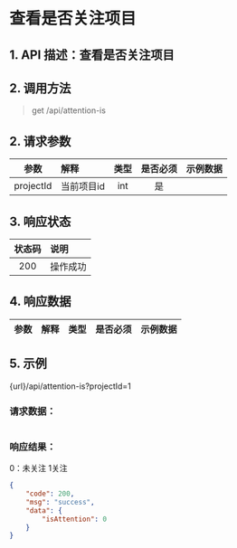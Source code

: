 # 查看是否关注项目

## 1. API 描述：查看是否关注项目


## 2. 调用方法

> get /api/attention-is

## 2. 请求参数

参数 | 解释 | 类型 | 是否必须 | 示例数据
:---:|:---|:---:|:---:|:---
projectId | 当前项目id | int | 是 | 


## 3. 响应状态

状态码 | 说明
:---:|:---
200 | 操作成功


## 4. 响应数据

参数 | 解释 | 类型 | 是否必须 | 示例数据
:---:|:---|:---:|:---:|:---



## 5. 示例
{url}/api/attention-is?projectId=1

### 请求数据：

```json

```


### 响应结果：
0：未关注  1关注

```json
{
    "code": 200,
    "msg": "success",
    "data": {
        "isAttention": 0
    }
}
```
